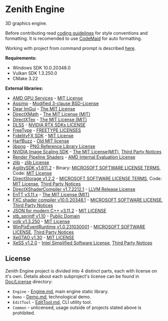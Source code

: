 # Zenith Engine

3D graphics engine.

Before contributing read [coding guidelines](Doc/CodeGuidelines.md) for style conventions and formatting. It is recomended to use [CodeMaid](http://www.codemaid.net/) for auto formatting.

Working with project from command prompt is described [here](Doc/CMakeCLI.md).

**Requirements:**
 - Windows SDK 10.0.20348.0
 - Vulkan SDK 1.3.250.0
 - CMake 3.22

**External libraries:**
 - [AMD GPU Services](https://github.com/GPUOpen-LibrariesAndSDKs/AGS_SDK) - [MIT License](Doc/License/ThirdParty/AGS.txt)
 - [Assimp](https://github.com/assimp/assimp) - [Modified 3-clause BSD-License](Doc/License/ThirdParty/Assimp.txt)
 - [Dear ImGui](https://github.com/ocornut/imgui) - [The MIT License](Doc/License/ThirdParty/Dear_ImGui.txt)
 - [DirectXMath](https://github.com/microsoft/DirectXMath) - [The MIT License (MIT)](Doc/License/ThirdParty/DirectXMath.txt)
 - [DirectXTex](https://github.com/microsoft/DirectXTex) - [The MIT License (MIT)](Doc/License/ThirdParty/DirectXTex.txt)
 - [DLSS](https://github.com/NVIDIA/DLSS) - [NVIDIA RTX SDKs LICENSE](Doc/License/ThirdParty/DLSS.txt)
 - [FreeType](https://gitlab.freedesktop.org/freetype/freetype) - [FREETYPE LICENSES](Doc/License/ThirdParty/FreeType.txt)
 - [FidelityFX SDK](https://github.com/GPUOpen-LibrariesAndSDKs/FidelityFX-SDK) - [MIT License](Doc/License/ThirdParty/FidelityFXSDK.txt)
 - [HarfBuzz](https://github.com/harfbuzz/harfbuzz) - [Old MIT license](Doc/License/ThirdParty/HarfBuzz.txt)
 - [libpng](https://github.com/glennrp/libpng) - [PNG Reference Library License](Doc/License/ThirdParty/libpng.txt)
 - [NVIDIA Image Scaling SDK](https://github.com/NVIDIAGameWorks/NVIDIAImageScaling) - [The MIT License(MIT)](Doc/License/ThirdParty/NvidiaImageScaling.txt), [Third Party Notices](Doc/License/ThirdParty/NvidiaImageScalingThirdPartyNotices.txt)
 - [Render Pipeline Shaders](https://github.com/GPUOpen-LibrariesAndSDKs/RenderPipelineShaders) - [AMD Internal Evaluation License](Doc/License/ThirdParty/RenderPipelineShaders.txt)
 - [zlib](https://github.com/madler/zlib) - [zlib License](Doc/License/ThirdParty/zlib.txt)
 - [AgilitySDK v1.611.2](https://devblogs.microsoft.com/directx/directx12agility/) - Binary: [MICROSOFT SOFTWARE LICENSE TERMS](Doc/License/ThirdParty/AgilitySDK.txt), Code: [MIT License](Doc/License/ThirdParty/AgilitySDK-code.txt)
 - [DirectStorage v1.2.2](https://devblogs.microsoft.com/directx/directstorage-api-downloads/) - [MICROSOFT SOFTWARE LICENSE TERMS](Doc/License/ThirdParty/DirectStorage.txt), Code: [MIT License](Doc/License/ThirdParty/DirectStorage-code.txt), [Third Party Notices](Doc/License/ThirdParty/DirectStorageThirdPartyNotices.rtf)
 - [DirectXShaderCompiler v1.7.2212.1](https://github.com/microsoft/DirectXShaderCompiler) - [LLVM Release License](Doc/License/ThirdParty/DirectXShaderCompiler.txt)
 - [EnTT v3.11.x](https://github.com/skypjack/entt) - [The MIT License (MIT)](Doc/License/ThirdParty/EnTT.txt)
 - [FXC shader compiler v10.0.20348.1](https://docs.microsoft.com/en-us/windows/win32/direct3dtools/fxc) - [MICROSOFT SOFTWARE LICENSE](Doc/License/ThirdParty/WindowsSdk.rtf), [Third Party Notices](Doc/License/ThirdParty/WindowsSdkThirdPartyNotices.rtf)
 - [JSON for modern C++ v3.11.2](https://github.com/nlohmann/json) - [MIT LICENSE](Doc/License/ThirdParty/json.txt)
 - [stb_sprintf v1.10](https://github.com/nothings/stb/blob/master/stb_sprintf.h) - [Public Domain](Doc/License/ThirdParty/stb_printf.txt)
 - [volk v1.3.250](https://github.com/zeux/volk) - [MIT License](Doc/License/ThirdParty/volk.txt)
 - [WinPixEventRuntime v1.0.231030001](https://www.nuget.org/packages/WinPixEventRuntime) - [MICROSOFT SOFTWARE LICENSE](Doc/License/ThirdParty/WinPixEventRuntime.txt), [Third Party Notices](Doc/License/ThirdParty/WinPixEventRuntimeThirdPartyNotices.txt)
 - [XeGTAO v1.30](https://github.com/GameTechDev/XeGTAO) - [MIT LICENSE](Doc/License/ThirdParty/XeGTAO.txt)
 - [XeSS v1.2.0](https://github.com/intel/xess) - [Intel Simplified Software License](Doc/License/ThirdParty/XeSS.pdf), [Third Party Notices](Doc/License/ThirdParty/XeSSThirdPartyNotices.txt)

## License

Zenith Engine project is divided into 4 distinct parts, each with license on it's own.
Details about each subproject's license can be found in [Doc/License](Doc/License) directory:
 - `Engine` - [Engine.md](Doc/License/Engine.md), main engine static library.
 - `Demo` - [Demo.md](Doc/License/Demo.md), technological demo.
 - `EditTool` - [EditTool.md](Doc/License/EditTool.md), CLI utility tool.
 - `Common` - unlicensed, usage outside of projects stated above is prohibited.